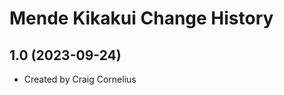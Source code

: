 Mende Kikakui Change History
====================

1.0 (2023-09-24)
----------------
* Created by Craig Cornelius
